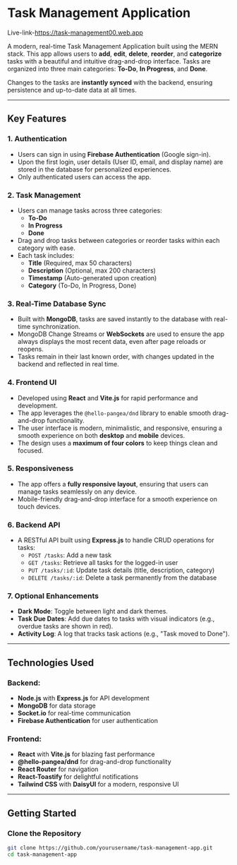 # Task Management Application

Live-link-https://task-management00.web.app

A modern, real-time Task Management Application built using the MERN stack. This app allows users to **add**, **edit**, **delete**, **reorder**, and **categorize** tasks with a beautiful and intuitive drag-and-drop interface. Tasks are organized into three main categories: **To-Do**, **In Progress**, and **Done**.

Changes to the tasks are **instantly synced** with the backend, ensuring persistence and up-to-date data at all times.

---

## Key Features

### **1. Authentication**

- Users can sign in using **Firebase Authentication** (Google sign-in).
- Upon the first login, user details (User ID, email, and display name) are stored in the database for personalized experiences.
- Only authenticated users can access the app.

### **2. Task Management**

- Users can manage tasks across three categories:
  - **To-Do**
  - **In Progress**
  - **Done**
- Drag and drop tasks between categories or reorder tasks within each category with ease.
- Each task includes:
  - **Title** (Required, max 50 characters)
  - **Description** (Optional, max 200 characters)
  - **Timestamp** (Auto-generated upon creation)
  - **Category** (To-Do, In Progress, Done)

### **3. Real-Time Database Sync**

- Built with **MongoDB**, tasks are saved instantly to the database with real-time synchronization.
- MongoDB Change Streams or **WebSockets** are used to ensure the app always displays the most recent data, even after page reloads or reopens.
- Tasks remain in their last known order, with changes updated in the backend and reflected in real time.

### **4. Frontend UI**

- Developed using **React** and **Vite.js** for rapid performance and development.
- The app leverages the `@hello-pangea/dnd` library to enable smooth drag-and-drop functionality.
- The user interface is modern, minimalistic, and responsive, ensuring a smooth experience on both **desktop** and **mobile** devices.
- The design uses a **maximum of four colors** to keep things clean and focused.

### **5. Responsiveness**

- The app offers a **fully responsive layout**, ensuring that users can manage tasks seamlessly on any device.
- Mobile-friendly drag-and-drop interface for a smooth experience on touch devices.

### **6. Backend API**

- A RESTful API built using **Express.js** to handle CRUD operations for tasks:
  - `POST /tasks`: Add a new task
  - `GET /tasks`: Retrieve all tasks for the logged-in user
  - `PUT /tasks/:id`: Update task details (title, description, category)
  - `DELETE /tasks/:id`: Delete a task permanently from the database

### **7. Optional Enhancements**

- **Dark Mode**: Toggle between light and dark themes.
- **Task Due Dates**: Add due dates to tasks with visual indicators (e.g., overdue tasks are shown in red).
- **Activity Log**: A log that tracks task actions (e.g., "Task moved to Done").

---

## Technologies Used

### **Backend**:

- **Node.js** with **Express.js** for API development
- **MongoDB** for data storage
- **Socket.io** for real-time communication
- **Firebase Authentication** for user authentication

### **Frontend**:

- **React** with **Vite.js** for blazing fast performance
- **@hello-pangea/dnd** for drag-and-drop functionality
- **React Router** for navigation
- **React-Toastify** for delightful notifications
- **Tailwind CSS** with **DaisyUI** for a modern, responsive UI

---

## Getting Started

### **Clone the Repository**

```bash
git clone https://github.com/yourusername/task-management-app.git
cd task-management-app
```
